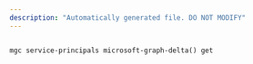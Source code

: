 ```yaml
---
description: "Automatically generated file. DO NOT MODIFY"
---
```


```cli

mgc service-principals microsoft-graph-delta() get

```